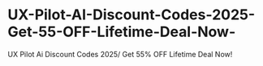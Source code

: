 # UX-Pilot-AI-Discount-Codes-2025-Get-55-OFF-Lifetime-Deal-Now-
UX Pilot Ai Discount Codes 2025/ Get 55% OFF Lifetime Deal Now!
